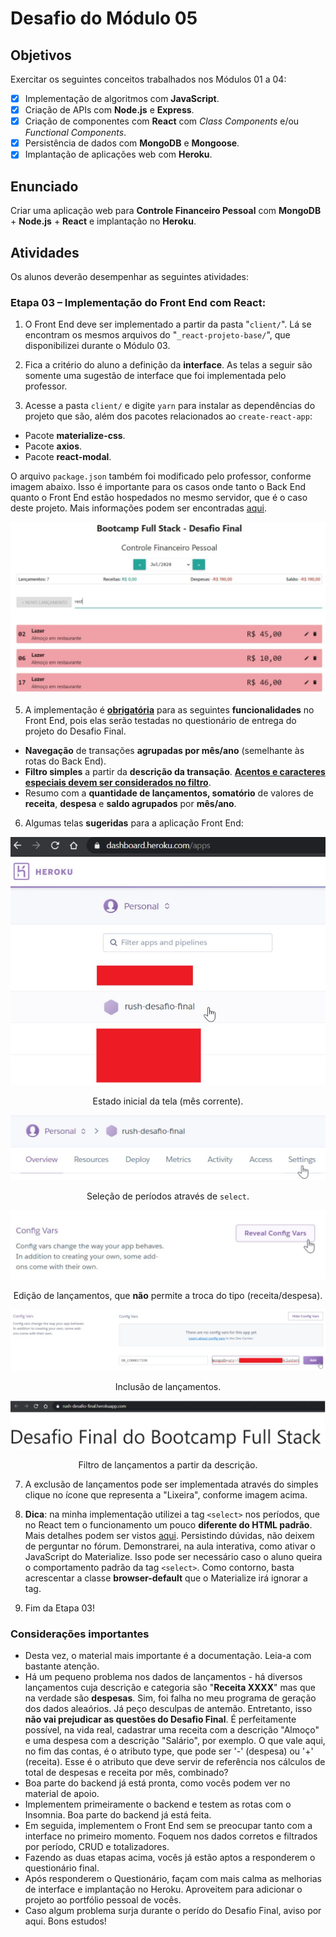 # Desafio do Módulo 05

## Objetivos

Exercitar os seguintes conceitos trabalhados nos Módulos 01 a 04:

- [x] Implementação de algoritmos com **JavaScript**.
- [x] Criação de APIs com **Node.js** e **Express**.
- [x] Criação de componentes com **React** com _Class Components_ e/ou _Functional Components_.
- [x] Persistência de dados com **MongoDB** e **Mongoose**.
- [x] Implantação de aplicações web com **Heroku**.

## Enunciado

Criar uma aplicação web para **Controle Financeiro Pessoal** com **MongoDB** + **Node.js** + **React** e implantação no **Heroku**.

## Atividades

Os alunos deverão desempenhar as seguintes atividades:

### Etapa 03 – Implementação do Front End com React:

1. O Front End deve ser implementado a partir da pasta "`client/`". Lá se encontram os mesmos arquivos do "`_react-projeto-base/`", que disponibilizei durante o Módulo 03.

2. Fica a critério do aluno a definição da **interface**. As telas a seguir são somente uma sugestão de interface que foi implementada pelo professor.

3. Acesse a pasta `client/` e digite `yarn` para instalar as dependências do projeto que são, além dos pacotes relacionados ao `create-react-app`:

- Pacote **materialize-css**.
- Pacote **axios**.
- Pacote **react-modal**.

O arquivo `package.json` também foi modificado pelo professor, conforme imagem abaixo. Isso é importante para os casos onde tanto o Back End quanto o Front End estão hospedados no mesmo servidor, que é o caso deste projeto. Mais informações podem ser encontradas [aqui](https://create-react-app.dev/docs/proxying-api-requests-in-development/).

![Example 11](./images/example-11.jpg)

5. A implementação é <u>**obrigatória**</u> para as seguintes **funcionalidades** no Front End, pois elas serão testadas no questionário de entrega do projeto do Desafio Final.

- **Navegação** de transações **agrupadas por mês/ano** (semelhante às rotas do Back End).
- **Filtro simples** a partir da **descrição da transação**. <u>**Acentos e caracteres especiais devem ser considerados no filtro**</u>.
- Resumo com a **quantidade de lançamentos, somatório** de valores de **receita**, **despesa** e **saldo agrupados** por **mês/ano**.

6. Algumas telas **sugeridas** para a aplicação Front End:

![Example 12](./images/example-12.jpg)

<p align="center">
  Estado inicial da tela (mês corrente).
</p>

![Example 13](./images/example-13.jpg)

<p align="center">
  Seleção de períodos através de <code>select</code>.
</p>

![Example 14](./images/example-14.jpg)

<p align="center">
  Edição de lançamentos, que <b>não</b> permite a troca do tipo (receita/despesa).
</p>

![Example 15](./images/example-15.jpg)

<p align="center">
  Inclusão de lançamentos.
</p>

![Example 16](./images/example-16.jpg)

<p align="center">
  Filtro de lançamentos a partir da descrição.
</p>

7. A exclusão de lançamentos pode ser implementada através do simples clique no ícone que representa a "Lixeira", conforme imagem acima.

8. **Dica**: na minha implementação utilizei a tag `<select>` nos períodos, que no React tem o funcionamento um pouco **diferente do HTML padrão**. Mais detalhes podem ser vistos [aqui](https://reactjs.org/docs/forms.html#the-select-tag). Persistindo dúvidas, não deixem de perguntar no fórum. Demonstrarei, na aula interativa, como ativar o JavaScript do Materialize. Isso pode ser necessário caso o aluno queira o comportamento padrão da tag `<select>`. Como contorno, basta acrescentar a classe **browser-default** que o Materialize irá ignorar a tag.

9. Fim da Etapa 03!

### Considerações importantes

- Desta vez, o material mais importante é a documentação. Leia-a com bastante atenção.
- Há um pequeno problema nos dados de lançamentos - há diversos lançamentos cuja descrição e categoria são "**Receita XXXX**" mas que na verdade são **despesas**. Sim, foi falha no meu programa de geração dos dados aleaórios. Já peço desculpas de antemão. Entretanto, isso **não vai prejudicar as questões do Desafio Final**. É perfeitamente possível, na vida real, cadastrar uma receita com a descrição "Almoço" e uma despesa com a descrição "Salário", por exemplo. O que vale aqui, no fim das contas, é o atributo type, que pode ser '-' (despesa) ou '+' (receita). Esse é o atributo que deve servir de referência nos cálculos de total de despesas e receita por mês, combinado?
- Boa parte do backend já está pronta, como vocês podem ver no material de apoio.
- Implementem primeiramente o backend e testem as rotas com o Insomnia. Boa parte do backend já está feita.
- Em seguida, implementem o Front End sem se preocupar tanto com a interface no primeiro momento. Foquem nos dados corretos e filtrados por período, CRUD e totalizadores.
- Fazendo as duas etapas acima, vocês já estão aptos a responderem o questionário final.
- Após responderem o Questionário, façam com mais calma as melhorias de interface e implantação no Heroku. Aproveitem para adicionar o projeto ao portfólio pessoal de vocês.
- Caso algum problema surja durante o perído do Desafio Final, aviso por aqui. Bons estudos!
